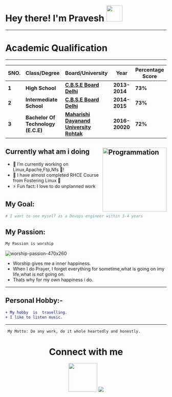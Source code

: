 # Hey there! I'm Pravesh <img src="https://github.com/himanshusharma89/himanshusharma89/blob/master/Hi.gif" width="50px">
--------------

# Academic Qualification
---------------------------

| **SNO.**| **Class/Degree**| **Board/University**| **Year**| **Percentage Score**|
| :---     | :---                   | :---         | ---  |  -----                |
|**1**|**High School** |**[C.B.S.E Board Delhi](http://cbseacademic.nic.in/)**|**2013-2014** |**73%** |
|**2**|**Intermediate School** |**[C.B.S.E Board Delhi](http://cbseacademic.nic.in/)**|**2014-2015** |**73%** |
|**3**|**Bachelor Of Technology (E.C.E)** |**[Maharishi Dayanand University Rohtak](https://mdu.ac.in/)**|**2016-20020** |**72%** |
 
 
  ## Currently what am i doing  <img align="right" src="https://i.giphy.com/media/LmNwrBhejkK9EFP504/200w.webp" alt="Programmation" width="200" />
- 🔭 I’m currently working on Linux,Apache,Ftp,Nfs 🌱!
- 🌱 I have almost completed RHCE Course from Fostering Linux 🤣
- ⚡ Fun fact: I love to do unplanned work

## My Goal:
```sh
# I want to see myself as a Devops engineer within 3-4 years
```
## My Passion:

```sh
My Passion is worship
```


![worship-passion-470x260](https://user-images.githubusercontent.com/82143446/114275201-3a7fc000-9a3f-11eb-8262-f7afb88738d0.jpg)

- Worship gives me a inner happiness.
- When I do Prayer, I forget everything for sometime,what is going on imy life,what is not going on.
- Thats why for my own happiness i do.
--------



## Personal Hobby:-
```diff
+ My hobby  is  travelling.
+ I like to listen music.
```
------------

```sh
 My Motto: Do any work, do it whole heartedly and honestly.
```
<h1 align=center>Connect with me</h1>

<p align=center>
  <a href="https://www.instagram.com/parikshit___choudhary/"><img src=https://assets.teenvogue.com/photos/573b7d4e0e9d16a80fb5f9c0/master/pass/instagram-hack.jpg Image width="90"></a>
  <a href="https://www.facebook.com/parikshit.nasir/"><img src=https://cdn2.iconfinder.com/data/icons/social-media-2285/512/1_Facebook_colored_svg_copy-64.png></a>
  </p>




